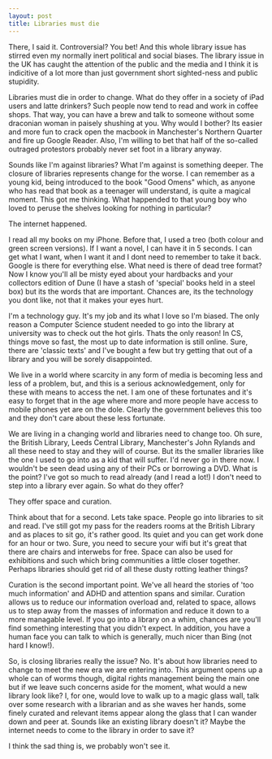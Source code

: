 ```yaml
--- 
layout: post
title: Libraries must die
---
```

There, I said it. Controversial? You bet! And this whole library issue has stirred even my normally inert political and social biases. The library issue in the UK has caught the attention of the public and the media and I think it is indicitive of a lot more than just government short sighted-ness and public stupidity.

Libraries must die in order to change. What do they offer in a society of iPad users and latte drinkers? Such people now tend to read and work in coffee shops. That way, you can have a brew and talk to someone without some draconian woman in paisely shushing at you. Why would I bother? Its easier and more fun to crack open the macbook in Manchester's Northern Quarter and fire up Google Reader. Also, I'm willing to bet that half of the so-called outraged protestors probably never set foot in a library anyway.

Sounds like I'm against libraries? What I'm against is something deeper. The closure of libraries represents change for the worse. I can remember as a young kid, being introduced to the book "Good Omens" which, as anyone who has read that book as a teenager will understand, is quite a magical moment. This got me thinking. What happended to that young boy who loved to peruse the shelves looking for nothing in particular?

The internet happened.

I read all my books on my iPhone. Before that, I used a treo (both colour and green screen versions). If I want a novel, I can have it in 5 seconds. I can get what I want, when I want it and I dont need to remember to take it back. Google is there for everything else. What need is there of dead tree format? Now I know you'll all be misty eyed about your hardbacks and your collectors edition of Dune (I have a stash of 'special' books held in a steel box) but its the words that are important. Chances are, its the technology you dont like, not that it makes your eyes hurt.

I'm a technology guy. It's my job and its what I love so I'm biased. The only reason a Computer Science student needed to go into the library at university was to check out the hot girls. Thats the only reason! In CS, things move so fast, the most up to date information is still online. Sure, there are 'classic texts' and I've bought a few but try getting that out of a library and you will be sorely disappointed. 

We live in a world where scarcity in any form of media is becoming less and less of a problem, but, and this is a serious acknowledgement, only for these with means to access the net. I am one of these fortunates and it's easy to forget that in the age where more and more people have access to mobile phones yet are on the dole. Clearly the government believes this too and they don't care about these less fortunate.


We are living in a changing world and libraries need to change too. Oh sure, the British Library, Leeds Central Library, Manchester's John Rylands and all these need to stay and they will of course. But its the smaller libraries like the one I used to go into as a kid that will suffer. I'd never go in there now. I wouldn't be seen dead using any of their PCs or borrowing a DVD. What is the point? I've got so much to read already (and I read a lot!) I don't need to step into a library ever again. So what do they offer?

They offer space and curation.

Think about that for a second. Lets take space. People go into libraries to sit and read. I've still got my pass for the readers rooms at the British Library and as places to sit go, it's rather good. Its quiet and you can get work done for an hour or two. Sure, you need to secure your wifi but it's great that there are chairs and interwebs for free. Space can also be used for exhibitions and such which bring communities a little closer together. Perhaps libraries should get rid of all these dusty rotting leather things?

Curation is the second important point. We've all heard the stories of 'too much information' and ADHD and attention spans and similar. Curation allows us to reduce our information overload and, related to space, allows us to step away from the masses of information and reduce it down to a more managable level. If you go into a library on a whim, chances are you'll find something interesting that you didn't expect. In addition, you have a human face you can talk to which is generally, much nicer than Bing (not hard I know!).

So, is closing libraries really the issue? No. It's about how libraries need to change to meet the new era we are entering into. This argument opens up a whole can of worms though, digital rights management being the main one but if we leave such concerns aside for the moment, what would a new library look like? I, for one, would love to walk up to a magic glass wall, talk over some research with a librarian and as she waves her hands, some finely curated and relevant items appear along the glass that I can wander down and peer at. Sounds like an existing library doesn't it? Maybe the internet needs to come to the library in order to save it? 

I think the sad thing is, we probably won't see it. 

